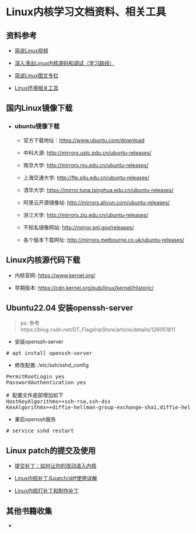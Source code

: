 # Linux内核学习文档资料、相关工具


## 资料参考

- [简说Linux视频](https://www.bilibili.com/video/BV1tk4y1m7LC/?spm_id_from=pageDriver&vd_source=2699f104de8828a576fed54818f8cd79)

- [深入浅出Linux内核源码和调试（学习路线）](https://www.bilibili.com/read/cv27006601/?spm_id_from=333.999.0.0)

- [简说Linux图文专栏](https://space.bilibili.com/646178510/article)

- [Linux环境相关工具](https://github.com/0voice/linux_environment_tools)


## 国内Linux镜像下载

- ### ubuntu镜像下载

   - 官方下载地址：https://www.ubuntu.com/download
   
   - 中科大源: http://mirrors.ustc.edu.cn/ubuntu-releases/

   - 南京大学: http://mirrors.nju.edu.cn/ubuntu-releases/

   - 上海交通大学: http://ftp.sjtu.edu.cn/ubuntu-releases/

   - 清华大学: https://mirror.tuna.tsinghua.edu.cn/ubuntu-releases/

   - 阿里云开源镜像站: http://mirrors.aliyun.com/ubuntu-releases/

   - 浙江大学: http://mirrors.zju.edu.cn/ubuntu-releases/

   - 不知名镜像网站: http://mirror.pnl.gov/releases/

   - 各个版本下载网址: http://mirrors.melbourne.co.uk/ubuntu-releases/

## Linux内核源代码下载

- 内核官网: https://www.kernel.org/

- 早期版本: https://cdn.kernel.org/pub/linux/kernel/Historic/


## Ubuntu22.04 安装openssh-server
>ps: 参考https://blog.csdn.net/DT_FlagshipStore/article/details/126051811

- 安装openssh-server
<pre>
# apt install openssh-server
</pre>

- 修改配置: /etc/ssh/sshd_config
<pre>
PermitRootLogin yes
PasswordAuthentication yes

# 配置文件底部增加如下
HostKeyAlgorithms=+ssh-rsa,ssh-dss
KexAlgorithms=+diffie-hellman-group-exchange-sha1,diffie-hellman-group14-sha1,diffie-hellman-group1-sha1
</pre>

- 重启openssh服务
<pre>
# service sshd restart
</pre> 





## Linux patch的提交及使用
- [提交补丁：如何让你的改动进入内核](https://www.kernel.org/doc/html/v6.1/translations/zh_CN/process/submitting-patches.html)

- [Linux内核补丁与patch/diff使用详解](https://blog.csdn.net/pashanhu6402/article/details/51849354)

- [Linux内核打补丁和制作补丁](https://www.cnblogs.com/bizhenLiu-cnblogs/p/14368459.html)


## 其他书籍收集
- []()